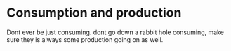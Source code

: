 # Consumption and production

Dont ever be just consuming. dont go down a rabbit hole consuming, make sure they is always some production going on as well.&#x20;

